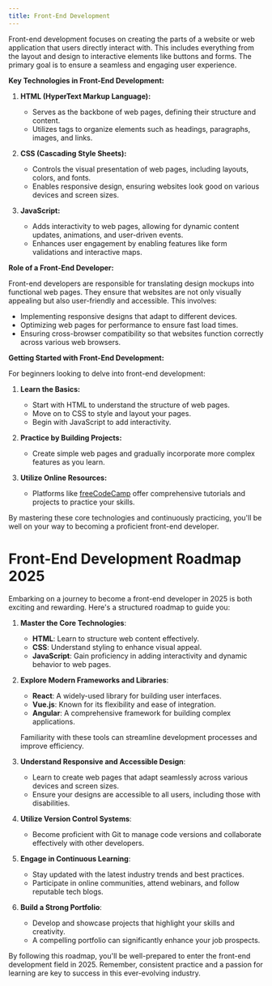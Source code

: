 ```yaml
---
title: Front-End Development
---
```


Front-end development focuses on creating the parts of a website or web application that users directly interact with. This includes everything from the layout and design to interactive elements like buttons and forms. The primary goal is to ensure a seamless and engaging user experience.

**Key Technologies in Front-End Development:**

1. **HTML (HyperText Markup Language):**
   - Serves as the backbone of web pages, defining their structure and content.
   - Utilizes tags to organize elements such as headings, paragraphs, images, and links.

2. **CSS (Cascading Style Sheets):**
   - Controls the visual presentation of web pages, including layouts, colors, and fonts.
   - Enables responsive design, ensuring websites look good on various devices and screen sizes.

3. **JavaScript:**
   - Adds interactivity to web pages, allowing for dynamic content updates, animations, and user-driven events.
   - Enhances user engagement by enabling features like form validations and interactive maps.

**Role of a Front-End Developer:**

Front-end developers are responsible for translating design mockups into functional web pages. They ensure that websites are not only visually appealing but also user-friendly and accessible. This involves:

- Implementing responsive designs that adapt to different devices.
- Optimizing web pages for performance to ensure fast load times.
- Ensuring cross-browser compatibility so that websites function correctly across various web browsers.

**Getting Started with Front-End Development:**

For beginners looking to delve into front-end development:

1. **Learn the Basics:**
   - Start with HTML to understand the structure of web pages.
   - Move on to CSS to style and layout your pages.
   - Begin with JavaScript to add interactivity.

2. **Practice by Building Projects:**
   - Create simple web pages and gradually incorporate more complex features as you learn.

3. **Utilize Online Resources:**
   - Platforms like [freeCodeCamp](https://www.freecodecamp.org/) offer comprehensive tutorials and projects to practice your skills.

By mastering these core technologies and continuously practicing, you'll be well on your way to becoming a proficient front-end developer. 

# Front-End Development Roadmap 2025

Embarking on a journey to become a front-end developer in 2025 is both exciting and rewarding. Here's a structured roadmap to guide you:

1. **Master the Core Technologies**:
   - **HTML**: Learn to structure web content effectively.
   - **CSS**: Understand styling to enhance visual appeal.
   - **JavaScript**: Gain proficiency in adding interactivity and dynamic behavior to web pages.

2. **Explore Modern Frameworks and Libraries**:
   - **React**: A widely-used library for building user interfaces.
   - **Vue.js**: Known for its flexibility and ease of integration.
   - **Angular**: A comprehensive framework for building complex applications.

   Familiarity with these tools can streamline development processes and improve efficiency. 

3. **Understand Responsive and Accessible Design**:
   - Learn to create web pages that adapt seamlessly across various devices and screen sizes.
   - Ensure your designs are accessible to all users, including those with disabilities.

4. **Utilize Version Control Systems**:
   - Become proficient with Git to manage code versions and collaborate effectively with other developers.

5. **Engage in Continuous Learning**:
   - Stay updated with the latest industry trends and best practices.
   - Participate in online communities, attend webinars, and follow reputable tech blogs.

6. **Build a Strong Portfolio**:
   - Develop and showcase projects that highlight your skills and creativity.
   - A compelling portfolio can significantly enhance your job prospects.

By following this roadmap, you'll be well-prepared to enter the front-end development field in 2025. Remember, consistent practice and a passion for learning are key to success in this ever-evolving industry. 